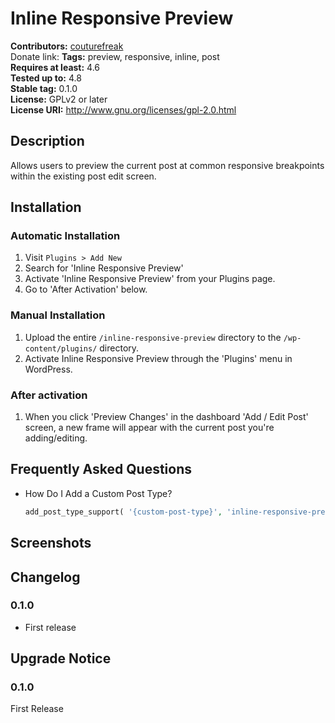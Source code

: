 # Inline Responsive Preview #
**Contributors:** [couturefreak](https://profiles.wordpress.org/couturefreak)  
Donate link:
**Tags:**              preview, responsive, inline, post  
**Requires at least:** 4.6  
**Tested up to:**      4.8  
**Stable tag:**        0.1.0  
**License:**           GPLv2 or later  
**License URI:**       http://www.gnu.org/licenses/gpl-2.0.html  

## Description ##

Allows users to preview the current post at common responsive breakpoints within the existing post edit screen.

## Installation ##

### Automatic Installation ###

1. Visit `Plugins > Add New`
2. Search for 'Inline Responsive Preview'
3. Activate 'Inline Responsive Preview' from your Plugins page.
4. Go to 'After Activation' below.

### Manual Installation ###

1. Upload the entire `/inline-responsive-preview` directory to the `/wp-content/plugins/` directory.
2. Activate Inline Responsive Preview through the 'Plugins' menu in WordPress.

### After activation ###

1. When you click 'Preview Changes' in the dashboard 'Add / Edit Post' screen, a new frame will appear with the current post
you're adding/editing.

## Frequently Asked Questions ##

+ How Do I Add a Custom Post Type?
	```php
	add_post_type_support( '{custom-post-type}', 'inline-responsive-preview' );
	```

## Screenshots ##


## Changelog ##

### 0.1.0 ###
* First release

## Upgrade Notice ##

### 0.1.0 ###
First Release
